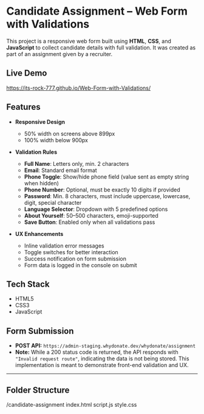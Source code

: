 # Candidate Assignment – Web Form with Validations

This project is a responsive web form built using **HTML**, **CSS**, and **JavaScript** to collect candidate details with full validation. It was created as part of an assignment given by a recruiter.

## Live Demo
https://its-rock-777.github.io/Web-Form-with-Validations/

## Features

- **Responsive Design**  
  - 50% width on screens above 899px  
  - 100% width below 900px  

- **Validation Rules**
  - **Full Name**: Letters only, min. 2 characters
  - **Email**: Standard email format
  - **Phone Toggle**: Show/hide phone field (value sent as empty string when hidden)
  - **Phone Number**: Optional, must be exactly 10 digits if provided
  - **Password**: Min. 8 characters, must include uppercase, lowercase, digit, special character
  - **Language Selector**: Dropdown with 5 predefined options
  - **About Yourself**: 50–500 characters, emoji-supported
  - **Save Button**: Enabled only when all validations pass

- **UX Enhancements**
  - Inline validation error messages
  - Toggle switches for better interaction
  - Success notification on form submission
  - Form data is logged in the console on submit


## Tech Stack
- HTML5  
- CSS3  
- JavaScript 


## Form Submission
- **POST API:** `https://admin-staging.whydonate.dev/whydonate/assignment`
- **Note:** While a 200 status code is returned, the API responds with `"Invalid request route"`, indicating the data is not being stored. This implementation is meant to demonstrate front-end validation and UX.

---

## Folder Structure
/candidate-assignment
index.html
script.js
style.css
